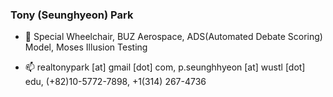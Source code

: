 ### Tony (Seunghyeon) Park

- 🔭
Special Wheelchair, BUZ Aerospace, ADS(Automated Debate Scoring) Model, Moses Illusion Testing

- 📫 
realtonypark [at] gmail [dot] com, p.seunghhyeon [at] wustl [dot] edu, (+82)10-5772-7898, +1(314) 267-4736


<!--
**realtonypark/realtonypark** is a ✨ _special_ ✨ repository because its `README.md` (this file) appears on your GitHub profile.

Here are some ideas to get you started:

- 🔭 I’m currently working on ...
- 🌱 I’m currently learning ...
- 👯 I’m looking to collaborate on ...
- 🤔 I’m looking for help with ...
- 💬 Ask me about ...
- 📫 How to reach me: ...
- 😄 Pronouns: ...
- ⚡ Fun fact: ...
-->
